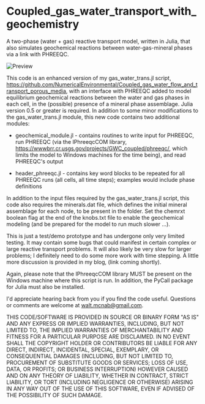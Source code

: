 # Coupled_gas_water_transport_with_geochemistry
A two-phase (water + gas) reactive transport model, written in Julia, that also simulates geochemical reactions between water-gas-mineral phases via a link with PHREEQC.

![Preview](https://numericalenvironmental.files.wordpress.com/2017/05/figure_2.jpg?w=648&h=486)

This code is an enhanced version of my gas_water_trans.jl script, https://github.com/NumericalEnvironmental/Coupled_gas_water_flow_and_transport_porous_media, with an interface with PHREEQC added to model equilibrium geochemical reactions between the water and gas phases in each cell, in the (possible) presence of a mineral phase assemblage. Julia version 0.5 or greater is required. In addition to some minor modifications to the gas_water_trans.jl module, this new code contains two additional modules:

* geochemical_module.jl - contains routines to write input for PHREEQC, run PHREEQC (via the IPhreeqcCOM library, https://wwwbrr.cr.usgs.gov/projects/GWC_coupled/phreeqc/, which limits the model to Windows machines for the time being), and read PHREEQC's output

* header_phreeqc.jl - contains key word blocks to be repeated for all PHREEQC runs (all cells, all time steps); examples would include phase definitions

In addition to the input files required by the gas_water_trans.jl script, this code also requires the minerals.dat file, which defines the initial mineral assemblage for each node, to be present in the folder. Set the chemrxt boolean flag at the end of the knobs.txt file to enable the geochemical modeling (and be prepared for the model to run much slower ...).

This is just a test/demo prototype and has undergone only very limited testing. It may contain some bugs that could manifest in certain complex or large reactive transport problems. It will also likely be very slow for larger problems; I definitely need to do some more work with time stepping. A little more discussion is provided in my blog, (link coming shortly).

Again, please note that the IPhreeqcCOM library MUST be present on the Windows machine where this script is run. In addition, the PyCall package for Julia must also be installed.

I'd appreciate hearing back from you if you find the code useful. Questions or comments are welcome at walt.mcnab@gmail.com.

THIS CODE/SOFTWARE IS PROVIDED IN SOURCE OR BINARY FORM "AS IS" AND ANY EXPRESS OR IMPLIED WARRANTIES, INCLUDING, BUT NOT LIMITED TO, THE IMPLIED WARRANTIES OF MERCHANTABILITY AND FITNESS FOR A PARTICULAR PURPOSE ARE DISCLAIMED. IN NO EVENT SHALL THE COPYRIGHT HOLDER OR CONTRIBUTORS BE LIABLE FOR ANY DIRECT, INDIRECT, INCIDENTAL, SPECIAL, EXEMPLARY, OR CONSEQUENTIAL DAMAGES (INCLUDING, BUT NOT LIMITED TO, PROCUREMENT OF SUBSTITUTE GOODS OR SERVICES; LOSS OF USE, DATA, OR PROFITS; OR BUSINESS INTERRUPTION) HOWEVER CAUSED AND ON ANY THEORY OF LIABILITY, WHETHER IN CONTRACT, STRICT LIABILITY, OR TORT (INCLUDING NEGLIGENCE OR OTHERWISE) ARISING IN ANY WAY OUT OF THE USE OF THIS SOFTWARE, EVEN IF ADVISED OF THE POSSIBILITY OF SUCH DAMAGE.
